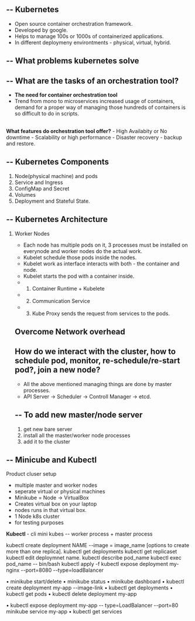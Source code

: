 --
Kubernetes
--
- Open source container orchestration framework.
- Developed by google.
- Helps to manage 100s or 1000s of containerized applications.
- In different deploymeny environtments - physical, virtual, hybrid.

--
What problems kubernetes solve
--
--
What are the tasks of an orchestration tool?
--

- <b>The need for container orchestration tool</b>
- Trend from mono to microservices increased usage of containers, demand for a proper way of managing those hundreds of containers is so difficult to do in scripts.
<br>
<b>What features do orchestration tool offer?</b>
- High Availabity or No downtime
- Scalability or high performance
- Disaster recovery - backup and restore.

--
Kubernetes Components
--
1. Node(physical machine) and pods
2. Service and Ingress
3. ConfigMap and Secret
4. Volumes
5. Deployment and Stateful State.

--
Kubernetes Architecture
--
1. Worker Nodes
   - Each node has multiple pods on it, 3 processes must be installed on everynode and worker nodes do the actual work.
   - Kubelet schedule those pods inside the nodes.
   - Kubelet work as interface interacts with both - the container and node.
   - Kubelet starts the pod with a container inside.
   - 1. Container Runtime + Kubelete
   - 2. Communication Service
   - 3. Kube Proxy sends the request from services to the pods.

   Overcome Network overhead
   --
   How do we interact with the cluster, how to
   schedule pod, monitor, re-schedule/re-start pod?, join a new node?
   --

   - All the above mentioned managing things are done by master processes.
   -  API Server -> Scheduler -> Controll Manager -> etcd.

   --
   To add new master/node server
   --
   1. get new bare server
   2. install all the master/worker node processes
   3. add it to the cluster

--
Minicube and Kubectl
--
Product cluser setup 
- multiple master and worker nodes
- seperate virtual or physical machines
- Minikube = Node -> VirtualBox
-   Creates virtual box on your laptop
-   nodes runs in that virtual box.
-   1 Node k8s cluster
-   for testing purposes

**Kubectl** - cli
mini kubes -- worker process + master process 

kubectl create deployment NAME --image = image_name [options to create more than one replica].
kubectl get deployments
kubectl get replicaset
kubectl edit deploymnet name.
kubectl describe pod_name
kubectl exec pod_name -- bin/bash
kubectl apply -f 
kubectl expose deployment my-nginx --port=8080 --type=loadBalancer



• minikube start/delete
• minikube status
• minikube dashboard
• kubectl create deployment my-app --image-link
• kubectl get deployments
• kubectl get pods
• kubectl delete deployment my-app

•
kubectl expose deployment my-app -- type=LoadBalancer --port=80
minikube service my-app
•
kubectl get services
 
